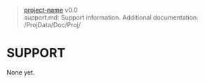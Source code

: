 > [project-name](https://github-account/project-name) v0.0<br>
> support.md: Support information.
> Additional documentation: /ProjData/Doc/Proj/

# SUPPORT

None yet.